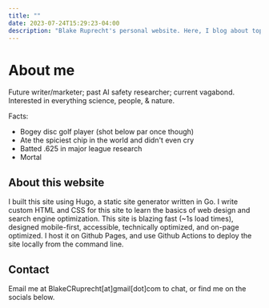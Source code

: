 ```yaml
---
title: ""
date: 2023-07-24T15:29:23-04:00
description: "Blake Ruprecht's personal website. Here, I blog about topics that I find interesting, test website development, and link my academic research."
---
```


# About me
Future writer/marketer; past AI safety researcher; current vagabond. Interested in everything science, people, & nature.

Facts:
- Bogey disc golf player (shot below par once though)
- Ate the spiciest chip in the world and didn't even cry
- Batted .625 in major league research
- Mortal

## About this website
I built this site using Hugo, a static site generator written in Go. I write custom HTML and CSS for this site to learn the basics of web design and search engine optimization. This site is blazing fast (~1s load times), designed mobile-first, accessible, technically optimized, and on-page optimized. I host it on Github Pages, and use Github Actions to deploy the site locally from the command line.

## Contact
Email me at BlakeCRuprecht[at]gmail[dot]com to chat, or find me on the socials below.




